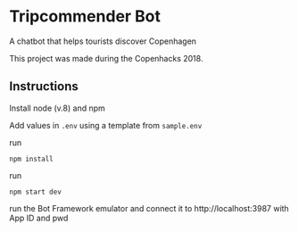 # Tripcommender Bot

A chatbot that helps tourists discover Copenhagen

This project was made during the Copenhacks 2018. 


## Instructions


Install node (v.8) and npm  


Add values in `.env` using a template from `sample.env`

run  

```
npm install
```

run  

```
npm start dev
```

run the Bot Framework emulator and connect it to http://localhost:3987 with App ID and pwd

